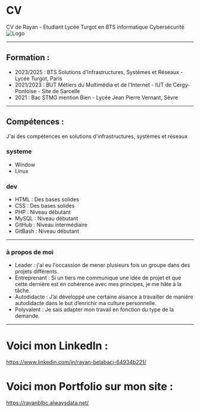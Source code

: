# CV
CV de Rayan - Etudiant Lycée Turgot en BTS informatique Cybersécurité
![Logo](https://github.com/Kbnn-z/CV/assets/115071427/342403ae-80dd-4441-b46e-02b064201eab)


<hr>

## Formation : 
 
- 2023/2025 : BTS Solutions d'Infrastructures, Systèmes et Réseaux - Lycée Turgot, Paris
- 2021/2023 :  BUT Métiers du Multimédia et de l’Internet - IUT de Cergy-Pontoise - Site de Sarcelle
- 2021 : Bac STMG mention Bien - Lycée Jean Pierre Vernant, Sèvre

<hr>

## Compétences :
J'ai des compétences en solutions d'infrastructures, systèmes et réseaux

### systeme
- Window
- Linux
  
### dev
- HTML : Des bases solides 
- CSS : Des bases solides 
- PHP : Niveau débutant 
- MySQL : Niveau débutant
- GitHub : Niveau intermédiaire
- GitBash : Niveau débutant

<hr>

### à propos de moi 
- Leader : j'ai eu l'occassion de mener plusieurs fois un groupe dans des projets différents.
- Entreprenant : Si un tiers me communique une idée de projet et que cette dernière est en cohérence avec mes principes, je me hâte à la tâche.
- Autodidacte : J’ai développé une certaine aisance à travailler de manière autodidacte dans le but d’enrichir ma culture personnelle.
- Polyvalent : Je sais adapter mon travail en fonction du type de la demande. 

<hr>

# Voici mon LinkedIn : 
https://www.linkedin.com/in/rayan-belabaci-64934b221/

# Voici mon Portfolio sur mon site : 
https://rayanblbc.alwaysdata.net/
